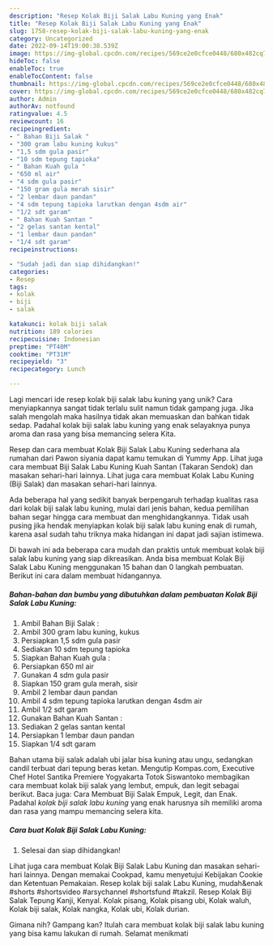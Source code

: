 ```yaml
---
description: "Resep Kolak Biji Salak Labu Kuning yang Enak"
title: "Resep Kolak Biji Salak Labu Kuning yang Enak"
slug: 1758-resep-kolak-biji-salak-labu-kuning-yang-enak
category: Uncategorized
date: 2022-09-14T19:00:38.539Z
image: https://img-global.cpcdn.com/recipes/569ce2e0cfce0448/680x482cq70/kolak-biji-salak-labu-kuning-foto-resep-utama.jpg
hideToc: false
enableToc: true
enableTocContent: false
thumbnail: https://img-global.cpcdn.com/recipes/569ce2e0cfce0448/680x482cq70/kolak-biji-salak-labu-kuning-foto-resep-utama.jpg
cover: https://img-global.cpcdn.com/recipes/569ce2e0cfce0448/680x482cq70/kolak-biji-salak-labu-kuning-foto-resep-utama.jpg
author: Admin
authorAv: notfound
ratingvalue: 4.5
reviewcount: 16
recipeingredient:
- " Bahan Biji Salak "
- "300 gram labu kuning kukus"
- "1,5 sdm gula pasir"
- "10 sdm tepung tapioka"
- " Bahan Kuah gula "
- "650 ml air"
- "4 sdm gula pasir"
- "150 gram gula merah sisir"
- "2 lembar daun pandan"
- "4 sdm tepung tapioka larutkan dengan 4sdm air"
- "1/2 sdt garam"
- " Bahan Kuah Santan "
- "2 gelas santan kental"
- "1 lembar daun pandan"
- "1/4 sdt garam"
recipeinstructions:

- "Sudah jadi dan siap dihidangkan!"
categories:
- Resep
tags:
- kolak
- biji
- salak

katakunci: kolak biji salak 
nutrition: 189 calories
recipecuisine: Indonesian
preptime: "PT40M"
cooktime: "PT31M"
recipeyield: "3"
recipecategory: Lunch

---
```





Lagi mencari ide resep kolak biji salak labu kuning yang unik? Cara menyiapkannya sangat tidak terlalu sulit namun tidak gampang juga. Jika salah mengolah maka hasilnya tidak akan memuaskan dan bahkan tidak sedap. Padahal kolak biji salak labu kuning yang enak selayaknya punya aroma dan rasa yang bisa memancing selera Kita.





Resep dan cara membuat Kolak Biji Salak Labu Kuning sederhana ala rumahan dari Pawon siyania dapat kamu temukan di Yummy App. Lihat juga cara membuat Biji Salak Labu Kuning Kuah Santan (Takaran Sendok) dan masakan sehari-hari lainnya. Lihat juga cara membuat Kolak Labu Kuning (Biji Salak) dan masakan sehari-hari lainnya.

Ada beberapa hal yang sedikit banyak berpengaruh terhadap kualitas rasa dari kolak biji salak labu kuning, mulai dari jenis bahan, kedua pemilihan bahan segar hingga cara membuat dan menghidangkannya. Tidak usah pusing jika hendak menyiapkan kolak biji salak labu kuning enak di rumah, karena asal sudah tahu triknya maka hidangan ini dapat jadi sajian istimewa.






Di bawah ini ada beberapa cara mudah dan praktis untuk membuat kolak biji salak labu kuning yang siap dikreasikan. Anda bisa membuat Kolak Biji Salak Labu Kuning menggunakan 15 bahan dan 0 langkah pembuatan. Berikut ini cara dalam membuat hidangannya.

<!--inarticleads1-->

##### Bahan-bahan dan bumbu yang dibutuhkan dalam pembuatan Kolak Biji Salak Labu Kuning:

1. Ambil  Bahan Biji Salak :
1. Ambil 300 gram labu kuning, kukus
1. Persiapkan 1,5 sdm gula pasir
1. Sediakan 10 sdm tepung tapioka
1. Siapkan  Bahan Kuah gula :
1. Persiapkan 650 ml air
1. Gunakan 4 sdm gula pasir
1. Siapkan 150 gram gula merah, sisir
1. Ambil 2 lembar daun pandan
1. Ambil 4 sdm tepung tapioka larutkan dengan 4sdm air
1. Ambil 1/2 sdt garam
1. Gunakan  Bahan Kuah Santan :
1. Sediakan 2 gelas santan kental
1. Persiapkan 1 lembar daun pandan
1. Siapkan 1/4 sdt garam


Bahan utama biji salak adalah ubi jalar bisa kuning atau ungu, sedangkan candil terbuat dari tepung beras ketan. Mengutip Kompas.com, Executive Chef Hotel Santika Premiere Yogyakarta Totok Siswantoko membagikan cara membuat kolak biji salak yang lembut, empuk, dan legit sebagai berikut. Baca juga: Cara Membuat Biji Salak Empuk, Legit, dan Enak. Padahal *kolak biji salak labu kuning* yang enak harusnya sih memiliki aroma dan rasa yang mampu memancing selera kita. 

<!--inarticleads2-->

##### Cara buat Kolak Biji Salak Labu Kuning:


1. Selesai dan siap dihidangkan!

Lihat juga cara membuat Kolak Biji Salak Labu Kuning dan masakan sehari-hari lainnya. Dengan memakai Cookpad, kamu menyetujui Kebijakan Cookie dan Ketentuan Pemakaian. Resep kolak biji salak Labu Kuning, mudah&amp;enak #shorts #shortsvideo #arsychannel #shortsfund #takzil. Resep Kolak Biji Salak Tepung Kanji, Kenyal. Kolak pisang, Kolak pisang ubi, Kolak waluh, Kolak biji salak, Kolak nangka, Kolak ubi, Kolak durian. 

Gimana nih? Gampang kan? Itulah cara membuat kolak biji salak labu kuning yang bisa kamu lakukan di rumah. Selamat menikmati
